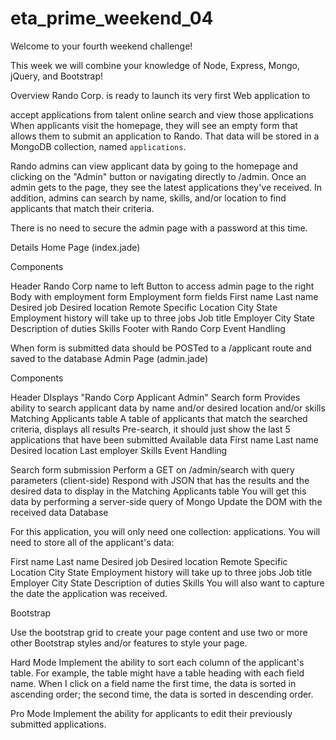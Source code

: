 # eta_prime_weekend_04

Welcome to your fourth weekend challenge!

This week we will combine your knowledge of Node, Express, Mongo, jQuery, and Bootstrap!

Overview
Rando Corp. is ready to launch its very first Web application to

accept applications from talent online
search and view those applications
When applicants visit the homepage, they will see an empty form that allows them to submit an application to Rando. That data will be stored in a MongoDB collection, named `applications`.

Rando admins can view applicant data by going to the homepage and clicking on the "Admin" button or navigating directly to /admin. Once an admin gets to the page, they see the latest applications they've received. In addition, admins can search by name, skills, and/or location to find applicants that match their criteria.

There is no need to secure the admin page with a password at this time.

Details
Home Page (index.jade)

Components

Header
Rando Corp name to left
Button to access admin page to the right
Body with employment form
Employment form fields
First name
Last name
Desired job
Desired location
Remote
Specific Location
City
State
Employment history will take up to three jobs
Job title
Employer
City
State
Description of duties
Skills
Footer with Rando Corp
Event Handling

When form is submitted data should be POSTed to a /applicant route and saved to the database
Admin Page (admin.jade)

Components

Header
DIsplays "Rando Corp Applicant Admin"
Search form
Provides ability to search applicant data by name and/or desired location and/or skills
Matching Applicants table
A table of applicants that match the searched criteria, displays all results
Pre-search, it should just show the last 5 applications that have been submitted
Available data
First name
Last name
Desired location
Last employer
Skills
Event Handling

Search form submission
Perform a GET on /admin/search with query parameters (client-side)
Respond with JSON that has the results and the desired data to display in the Matching Applicants table
You will get this data by performing a server-side query of Mongo
Update the DOM with the received data
Database

For this application, you will only need one collection: applications. You will need to store all of the applicant's data:

First name
Last name
Desired job
Desired location
Remote
Specific Location
City
State
Employment history will take up to three jobs
Job title
Employer
City
State
Description of duties
Skills
You will also want to capture the date the application was received.

Bootstrap

Use the bootstrap grid to create your page content and use two or more other Bootstrap styles and/or features to style your page.

Hard Mode
Implement the ability to sort each column of the applicant's table. For example, the table might have a table heading with each field name. When I click on a field name the first time, the data is sorted in ascending order; the second time, the data is sorted in descending order.

Pro Mode
Implement the ability for applicants to edit their previously submitted applications.
